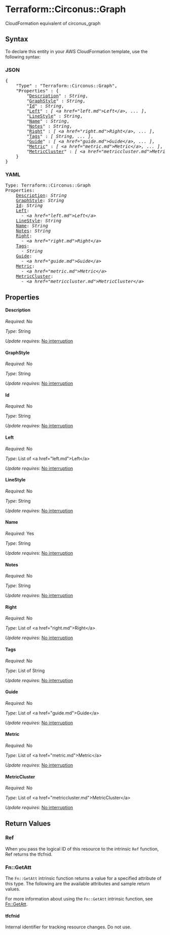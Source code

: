# Terraform::Circonus::Graph

CloudFormation equivalent of circonus_graph

## Syntax

To declare this entity in your AWS CloudFormation template, use the following syntax:

### JSON

<pre>
{
    "Type" : "Terraform::Circonus::Graph",
    "Properties" : {
        "<a href="#description" title="Description">Description</a>" : <i>String</i>,
        "<a href="#graphstyle" title="GraphStyle">GraphStyle</a>" : <i>String</i>,
        "<a href="#id" title="Id">Id</a>" : <i>String</i>,
        "<a href="#left" title="Left">Left</a>" : <i>[ &lt;a href=&#34;left.md&#34;&gt;Left&lt;/a&gt;, ... ]</i>,
        "<a href="#linestyle" title="LineStyle">LineStyle</a>" : <i>String</i>,
        "<a href="#name" title="Name">Name</a>" : <i>String</i>,
        "<a href="#notes" title="Notes">Notes</a>" : <i>String</i>,
        "<a href="#right" title="Right">Right</a>" : <i>[ &lt;a href=&#34;right.md&#34;&gt;Right&lt;/a&gt;, ... ]</i>,
        "<a href="#tags" title="Tags">Tags</a>" : <i>[ String, ... ]</i>,
        "<a href="#guide" title="Guide">Guide</a>" : <i>[ &lt;a href=&#34;guide.md&#34;&gt;Guide&lt;/a&gt;, ... ]</i>,
        "<a href="#metric" title="Metric">Metric</a>" : <i>[ &lt;a href=&#34;metric.md&#34;&gt;Metric&lt;/a&gt;, ... ]</i>,
        "<a href="#metriccluster" title="MetricCluster">MetricCluster</a>" : <i>[ &lt;a href=&#34;metriccluster.md&#34;&gt;MetricCluster&lt;/a&gt;, ... ]</i>
    }
}
</pre>

### YAML

<pre>
Type: Terraform::Circonus::Graph
Properties:
    <a href="#description" title="Description">Description</a>: <i>String</i>
    <a href="#graphstyle" title="GraphStyle">GraphStyle</a>: <i>String</i>
    <a href="#id" title="Id">Id</a>: <i>String</i>
    <a href="#left" title="Left">Left</a>: <i>
      - &lt;a href=&#34;left.md&#34;&gt;Left&lt;/a&gt;</i>
    <a href="#linestyle" title="LineStyle">LineStyle</a>: <i>String</i>
    <a href="#name" title="Name">Name</a>: <i>String</i>
    <a href="#notes" title="Notes">Notes</a>: <i>String</i>
    <a href="#right" title="Right">Right</a>: <i>
      - &lt;a href=&#34;right.md&#34;&gt;Right&lt;/a&gt;</i>
    <a href="#tags" title="Tags">Tags</a>: <i>
      - String</i>
    <a href="#guide" title="Guide">Guide</a>: <i>
      - &lt;a href=&#34;guide.md&#34;&gt;Guide&lt;/a&gt;</i>
    <a href="#metric" title="Metric">Metric</a>: <i>
      - &lt;a href=&#34;metric.md&#34;&gt;Metric&lt;/a&gt;</i>
    <a href="#metriccluster" title="MetricCluster">MetricCluster</a>: <i>
      - &lt;a href=&#34;metriccluster.md&#34;&gt;MetricCluster&lt;/a&gt;</i>
</pre>

## Properties

#### Description

_Required_: No

_Type_: String

_Update requires_: [No interruption](https://docs.aws.amazon.com/AWSCloudFormation/latest/UserGuide/using-cfn-updating-stacks-update-behaviors.html#update-no-interrupt)

#### GraphStyle

_Required_: No

_Type_: String

_Update requires_: [No interruption](https://docs.aws.amazon.com/AWSCloudFormation/latest/UserGuide/using-cfn-updating-stacks-update-behaviors.html#update-no-interrupt)

#### Id

_Required_: No

_Type_: String

_Update requires_: [No interruption](https://docs.aws.amazon.com/AWSCloudFormation/latest/UserGuide/using-cfn-updating-stacks-update-behaviors.html#update-no-interrupt)

#### Left

_Required_: No

_Type_: List of &lt;a href=&#34;left.md&#34;&gt;Left&lt;/a&gt;

_Update requires_: [No interruption](https://docs.aws.amazon.com/AWSCloudFormation/latest/UserGuide/using-cfn-updating-stacks-update-behaviors.html#update-no-interrupt)

#### LineStyle

_Required_: No

_Type_: String

_Update requires_: [No interruption](https://docs.aws.amazon.com/AWSCloudFormation/latest/UserGuide/using-cfn-updating-stacks-update-behaviors.html#update-no-interrupt)

#### Name

_Required_: Yes

_Type_: String

_Update requires_: [No interruption](https://docs.aws.amazon.com/AWSCloudFormation/latest/UserGuide/using-cfn-updating-stacks-update-behaviors.html#update-no-interrupt)

#### Notes

_Required_: No

_Type_: String

_Update requires_: [No interruption](https://docs.aws.amazon.com/AWSCloudFormation/latest/UserGuide/using-cfn-updating-stacks-update-behaviors.html#update-no-interrupt)

#### Right

_Required_: No

_Type_: List of &lt;a href=&#34;right.md&#34;&gt;Right&lt;/a&gt;

_Update requires_: [No interruption](https://docs.aws.amazon.com/AWSCloudFormation/latest/UserGuide/using-cfn-updating-stacks-update-behaviors.html#update-no-interrupt)

#### Tags

_Required_: No

_Type_: List of String

_Update requires_: [No interruption](https://docs.aws.amazon.com/AWSCloudFormation/latest/UserGuide/using-cfn-updating-stacks-update-behaviors.html#update-no-interrupt)

#### Guide

_Required_: No

_Type_: List of &lt;a href=&#34;guide.md&#34;&gt;Guide&lt;/a&gt;

_Update requires_: [No interruption](https://docs.aws.amazon.com/AWSCloudFormation/latest/UserGuide/using-cfn-updating-stacks-update-behaviors.html#update-no-interrupt)

#### Metric

_Required_: No

_Type_: List of &lt;a href=&#34;metric.md&#34;&gt;Metric&lt;/a&gt;

_Update requires_: [No interruption](https://docs.aws.amazon.com/AWSCloudFormation/latest/UserGuide/using-cfn-updating-stacks-update-behaviors.html#update-no-interrupt)

#### MetricCluster

_Required_: No

_Type_: List of &lt;a href=&#34;metriccluster.md&#34;&gt;MetricCluster&lt;/a&gt;

_Update requires_: [No interruption](https://docs.aws.amazon.com/AWSCloudFormation/latest/UserGuide/using-cfn-updating-stacks-update-behaviors.html#update-no-interrupt)

## Return Values

### Ref

When you pass the logical ID of this resource to the intrinsic `Ref` function, Ref returns the tfcfnid.

### Fn::GetAtt

The `Fn::GetAtt` intrinsic function returns a value for a specified attribute of this type. The following are the available attributes and sample return values.

For more information about using the `Fn::GetAtt` intrinsic function, see [Fn::GetAtt](https://docs.aws.amazon.com/AWSCloudFormation/latest/UserGuide/intrinsic-function-reference-getatt.html).

#### tfcfnid

Internal identifier for tracking resource changes. Do not use.

